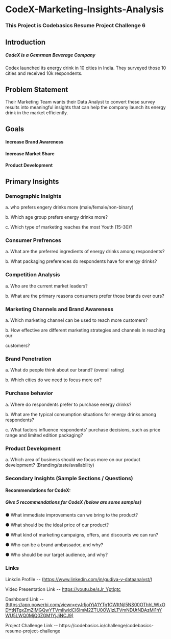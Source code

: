 # CodeX-Marketing-Insights-Analysis

### This Project is Codebasics Resume Project Challenge 6

## Introduction 

##### CodeX is a Gemrman Beverage Company 
Codex launched its energy drink in 10 cities in India. They surveyed those 10 cities and received 10k respondents.</p> 

## Problem Statement
Their Marketing Team wants their Data Analyst to convert these survey results into meaningful insights that can help the company launch its energy drink in the market efficiently.

## Goals 

#### Increase Brand Awareness
#### Increase Market Share 
#### Product Development


## Primary Insights 

### Demographic Insights

  a. who prefers engery drinks more (male/female/non-binary)</p>
  b. Which age group prefers energy drinks more?</p>
  c. Which type of marketing reaches the most Youth (15-30)?</p>

### Consumer Prefrences

  a. What are the preferred ingredients of energy drinks among respondents?</p>
  b. What packaging preferences do respondents have for energy drinks?</p>

### Competition Analysis

  a. Who are the current market leaders?</p>
  b. What are the primary reasons consumers prefer those brands over ours?</p>
  
### Marketing Channels and Brand Awareness 

  a. Which marketing channel can be used to reach more customers?</p>
  b. How effective are different marketing strategies and channels in reaching our </p>
     customers?
  
### Brand Penetration

  a. What do people think about our brand? (overall rating)</p>
  b. Which cities do we need to focus more on?</p>

### Purchase behavior

  a. Where do respondents prefer to purchase energy drinks?</p>
  b. What are the typical consumption situations for energy drinks among respondents?</p>
  c. What factors influence respondents' purchase decisions, such as price range and limited edition packaging?</p>

### Product Development

  a. Which area of business should we focus more on our product development? (Branding/taste/availability)</p>


### Secondary Insights (Sample Sections / Questions)

#### Recommendations for CodeX:
##### Give 5 recommendations for CodeX (below are some samples)
● What immediate improvements can we bring to the product?</p>
● What should be the ideal price of our product?</p>
● What kind of marketing campaigns, offers, and discounts we can run?</p>
● Who can be a brand ambassador, and why?</p>
● Who should be our target audience, and why?</p>


### Links 

Linkdin Profile -- (https://www.linkedin.com/in/gudiya-y-dataanalyst/) </p>
Video Presentation Link -- https://youtu.be/sJr_YptIqtc</p>
Dashboard Link -- [(https://app.powerbi.com/viewr=eyJrIjoiYjA1YTg1OWItNjI5NS00OThhLWIxODYtNTgxZmZiMGQwYTVmIiwidCI6ImM2ZTU0OWIzLTVmNDUtNDAzMi1hYWU5LWQ0MjQ0ZGM1YjJjNCJ9)](https://app.powerbi.com/view?r=eyJrIjoiYjA1YTg1OWItNjI5NS00OThhLWIxODYtNTgxZmZiMGQwYTVmIiwidCI6ImM2ZTU0OWIzLTVmNDUtNDAzMi1hYWU5LWQ0MjQ0ZGM1YjJjNCJ9)
</p>
Project Challenge Link -- https://codebasics.io/challenge/codebasics-resume-project-challenge</p>






